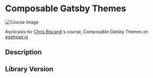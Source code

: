 # Composable Gatsby Themes

![Course Image](https://d2eip9sf3oo6c2.cloudfront.net/tags/images/000/001/211/thumb/gatsby.png)

Asciicasts for [Chris Biscardi](https://egghead.io/instructors/chris-biscardi)'s course, Composable Gatsby Themes on [egghead.io](https://egghead.io/courses/composable-gatsby-themes)

## Description


## Library Version
